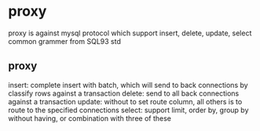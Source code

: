 # proxy
proxy is against mysql protocol which support insert, delete, update, select common grammer from SQL93 std


## proxy

insert: complete insert with batch, which will send to back connections by classify rows against a transaction
delete: send to all back connections against a transaction
update: without to set route column, all others is to route to the specified connections
select: support limit, order by, group by without having, or combination with three of these

